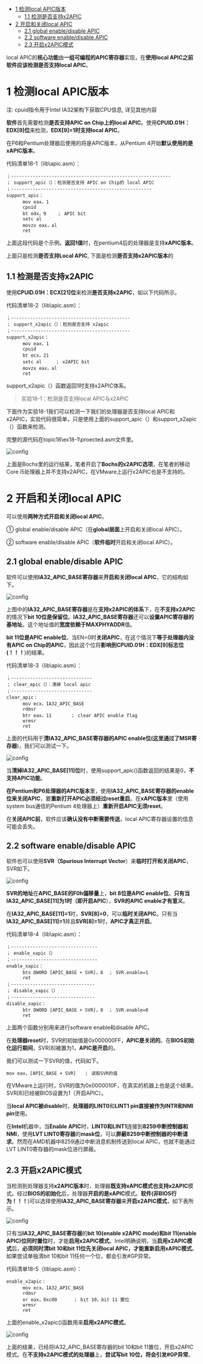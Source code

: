 
<!-- @import "[TOC]" {cmd="toc" depthFrom=1 depthTo=6 orderedList=false} -->

<!-- code_chunk_output -->

* [1 检测local APIC版本](#1-检测local-apic版本)
	* [1.1 检测是否支持x2APIC](#11-检测是否支持x2apic)
* [2 开启和关闭local APIC](#2-开启和关闭local-apic)
	* [2.1 global enable/disable APIC](#21-global-enabledisable-apic)
	* [2.2 software enable/disable APIC](#22-software-enabledisable-apic)
	* [2.3 开启x2APIC模式](#23-开启x2apic模式)

<!-- /code_chunk_output -->

local APIC的**核心功能**由**一组可编程的APIC寄存器**实现，在**使用local APIC之前软件应该检测是否支持local APIC**。

# 1 检测local APIC版本

注: cpuid指令用于Intel IA32架构下获取CPU信息, 详见其他内容

**软件**首先需要检测**是否支持APIC on Chip上的local APIC**。使用**CPUID.01H：EDX[9]位**来检测，**EDX[9]=1时支持local APIC**。

在P6和Pentium处理器后使用的将是APIC版本，从Pentium 4开始**默认使用的是xAPIC版本**。

代码清单18-1（lib\apic.asm）：

```x86asm
；-----------------------------------------------------------
； support_apic（）：检测是否支持 APIC on Chip的 local APIC
；----------------------------------------------------
support_apic：
      mov eax，1
      cpuid
      bt edx，9    ； APIC bit
      setc al
      movzx eax，al
      ret
```

上面这段代码是个示例。**返回1值**时，在pentium4后的处理器是支持**xAPIC版本**。

上面只是检测**是否支持Local APIC**, 下面是检测**是否支持x2APIC版本**的

## 1.1 检测是否支持x2APIC

使用**CPUID.01H：ECX[21]位**来检测**是否支持x2APIC**，如以下代码所示。

代码清单18-2（lib\apic.asm）：

```x86asm
；--------------------------------------------
； support_x2apic（）：检则是否支持 x2apic
；--------------------------------------------
support_x2apic：
      mov eax，1
      cpuid
      bt ecx，21
      setc al     ； x2APIC bit
      movzx eax，al
      ret
```

support\_x2apic（）函数返回1时支持x2APIC体系。

>实验18-1：检测是否支持local APIC与x2APIC

下面作为实验18-1我们可以检测一下我们的处理器是否支持local APIC和x2APIC，实验代码很简单，只是使用上面的support\_apic（）和support\_x2apic（）函数来检测。

完整的源代码在topic18\ex18-1\proected.asm文件里。

![config](./images/4.png)

上面是Bochs里的运行结果，笔者开启了**Bochs的x2APIC选项**，在笔者的移动Core i5处理器上并不支持x2APIC，在VMware上运行x2APIC也是不支持的。

# 2 开启和关闭local APIC

可以使用**两种方式开启和关闭local APIC**。

① global enable/disable APIC（在**global层面**上开启和关闭local APIC）。

② software enable/disable APIC（**软件临时**开启和关闭local APIC）。

## 2.1 global enable/disable APIC

软件可以使用**IA32\_APIC\_BASE寄存器**来**开启和关闭local APIC**，它的结构如下。

![config](./images/5.png)

上图中的**IA32\_APIC\_BASE寄存器**是在**支持x2APIC的体系**下，在**不支持x2APIC**的情况下**bit 10位是保留位**。**IA32\_APIC_BASE寄存器**还可以**设置APIC寄存器的基地址**。这个地址值的**宽度依赖于MAXPHYADDR**值。

**bit 11位是APIC enable位**，当EN=0时**关闭APIC**，在这个情况下**等于处理器内没有APIC on Chip的APIC**，因此这个位将**影响到CPUID.01H：EDX[9]标志位(！！！**)的结果。

代码清单18-3（lib\apic.asm）：

```x86asm
；------------------------------
； clear_apic（）：清掉 local apic
；------------------------------
clear_apic：
      mov ecx，IA32_APIC_BASE
      rdmsr
      btr eax，11       ； clear APIC enable flag
      wrmsr
      ret
```

上面的代码用于**清IA32\_APIC\_BASE寄存器的APIC enable位(这里通过了MSR寄存器**)，我们可以测试一下。

![config](./images/6.png)

当**清掉IA32\_APIC\_BASE[11]位**时，使用support\_apic()函数返回的结果是0，**不支持APIC功能**。

**在Pentium和P6处理器的APIC版本**里，使用**IA32\_APIC\_BASE寄存器的enable位来关闭APIC**，要**重新打开APIC必须经过reset重启**。在**xAPIC版本**里（使用system bus通信的Pentium 4处理器上）**重新开启APIC无须reset**。

在**关闭APIC前**，软件应该**确认没有中断需要传送**，local APIC寄存器设置的信息可能会丢失。

## 2.2 software enable/disable APIC

软件也可以使用**SVR（Spurious Interrupt Vector**）来**临时打开和关闭APIC**，SVR如下。

![config](./images/7.png)

**SVR的地址**在**APIC\_BASE的F0h偏移量**上，**bit 8位是APIC enable位**。**只有当IA32\_APIC\_BASE[11]为1时（即开启APIC**），**SVR的APIC enable才有意义**。

在**IA32\_APIC\_BASE[11]=1**时，**SVR[8]=0**，可以**临时关闭APIC**。只有当**IA32\_APIC\_BASE[11]=1**并且**SVR[8]=1**时，**APIC才真正开启**。

代码清单18-4（lib\apic.asm）：

```x86asm
；--------------------------------
； enable_xapic（）
；--------------------------------
enable_xapic：
      bts DWORD [APIC_BASE + SVR]，8  ； SVR.enable=1
      ret
；-------------------------------
； disable_xapic（）
；-------------------------------
disable_xapic：
      btr DWORD [APIC_BASE + SVR]，8  ； SVR.enable=0
      ret
```

上面两个函数分别用来进行software enable和disable APIC。

在**处理器reset**时，SVR的初始值是0x000000FF，**APIC是关闭的**。在**BIOS初始化运行期间**，SVR[8]被置为1，**APIC是开启**的。

我们可以测试一下SVR的值，代码如下。

```x86asm
mov eax，[APIC_BASE + SVR]   ； 读取SVR的值
```

在VMware上运行时，SVR的值为0x0000010F，在真实的机器上也是这个结果。SVR[8]已经被BIOS设置为1（开启APIC）。

当**local APIC被disable**时，**处理器的LINT0**和**LINT1 pin直接被作为INTR和NMI pin**使用。

在**Intel**机器中，当**Enable APIC**时，**LINT0和LINT1**连接到**8259中断控制器和NMI**，使用**LVT LINT0寄存器**的**mask位**，可以**屏蔽8259中断控制器的中断请求**。然而在AMD机器中8259通过中断消息机制传送到local APIC，也就不能通过LVT LINT0寄存器的mask位进行屏蔽。

## 2.3 开启x2APIC模式

当检测到处理器支持**x2APIC版本**时，处理器**既支持xAPIC模式也支持x2APIC**模式。经过**BIOS的初始化**后，处理器**开启的是xAPIC**模式。**软件(非BIOS行为！！！**)可以选择使用**IA32\_APIC\_BASE寄存器**来**开启x2APIC模式**，如下表所示。

![config](./images/8.png)

只有当**IA32\_APIC\_BASE寄存器**的**bit 10(enable x2APIC mode)和bit 11(enable APIC)位同时置位**时，才能**启用x2APIC模式**。Intel明确说明，当**启用x2APIC模式**后，**必须同时清bit 10和bit 11位先关闭local APIC，才能重新启用xAPIC模式**。如果尝试单独清bit 10和bit 11任何一个位，都会引发\#GP异常。

代码清单18-5（lib\apic.asm）：

```x86asm
enable_x2apic：
      mov ecx，IA32_APIC_BASE
      rdmsr
      or eax，0xc00      ； bit 10，bit 11 置位
      wrmsr
      ret
```

上面的enable\_x2apic()函数用来**启用x2APIC模式**。

![config](./images/9.png)

上面的结果，已经将IA32\_APIC\_BASE寄存器的bit 10和bit 11置位，开启x2APIC模式。在**不支持x2APIC模式的处理器**上，**尝试写bit 10位，将会引发\#GP异常**。